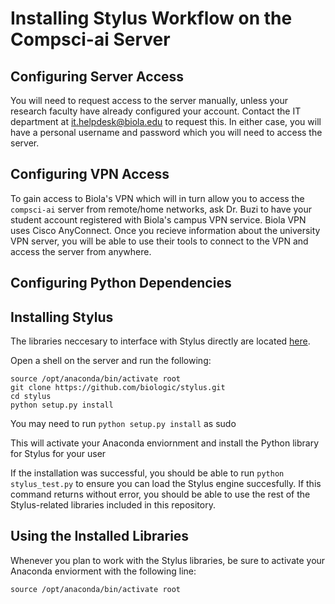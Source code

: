 # Installing Stylus Workflow on the Compsci-ai Server

## Configuring Server Access

You will need to request access to the server manually, unless your research faculty have already configured your account. Contact the IT department at it.helpdesk@biola.edu to request this. In either case, you will have a personal username and password which you will need to access the server.

## Configuring VPN Access

To gain access to Biola's VPN which will in turn allow you to access the `compsci-ai` server from remote/home networks, ask Dr. Buzi to have your student account registered with Biola's campus VPN service. Biola VPN uses Cisco AnyConnect. Once you recieve information about the university VPN server, you will be able to use their tools to connect to the VPN and access the server from anywhere.

## Configuring Python Dependencies

## Installing Stylus

The libraries neccesary to interface with Stylus directly are located [here](https://github.com/biologic/stylus).

Open a shell on the server and run the following:

```
source /opt/anaconda/bin/activate root
git clone https://github.com/biologic/stylus.git
cd stylus
python setup.py install
```

You may need to run `python setup.py install` as sudo

This will activate your Anaconda enviornment and install the Python library for Stylus for your user

If the installation was successful, you should be able to run `python stylus_test.py` to ensure you can load the Stylus engine succesfully. If this command returns without error, you should be able to use the rest of the Stylus-related libraries included in this repository.

## Using the Installed Libraries

Whenever you plan to work with the Stylus libraries, be sure to activate your Anaconda enviorment with the following line:

`source /opt/anaconda/bin/activate root`
